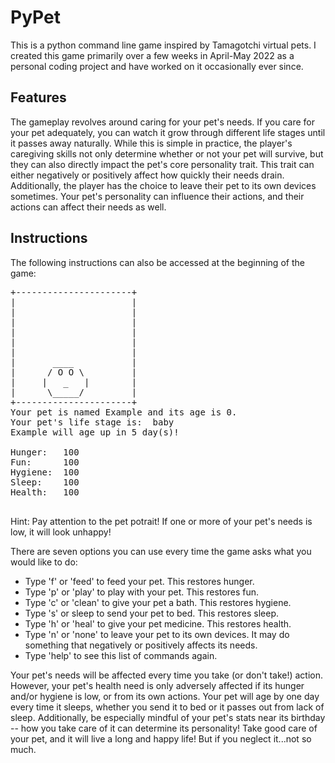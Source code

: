 # PyPet
 This is a python command line game inspired by Tamagotchi virtual pets. I created this game primarily over a few weeks in April-May 2022 as a personal coding project and have worked on it occasionally ever since.
 
 ## Features
The gameplay revolves around caring for your pet's needs. If you care for your pet adequately, you can watch it grow through different life stages until it passes away naturally. While this is simple in practice, the player's caregiving skills not only determine whether or not your pet will survive, but they can also directly impact the pet's core personality trait. This trait can either negatively or positively affect how quickly their needs drain. Additionally, the player has the choice to leave their pet to its own devices sometimes. Your pet's personality can influence their actions, and their actions can affect their needs as well.

## Instructions

The following instructions can also be accessed at the beginning of the game:
 <pre>
+----------------------+
|                      |
|                      |
|                      |
|                      |
|                      |
|                      |
|       ____           |
|      / O O \         |
|     |   _   |        |
|      \_____/         |
+----------------------+
Your pet is named Example and its age is 0.
Your pet's life stage is:  baby 
Example will age up in 5 day(s)!

Hunger:   100
Fun:      100
Hygiene:  100
Sleep:    100
Health:   100

</pre>
Hint: Pay attention to the pet potrait! If one or more of your pet's needs is low, it will look unhappy!

There are seven options you can use every time the game asks what you would like to do:

- Type 'f' or 'feed' to feed your pet. This restores hunger.
- Type 'p' or 'play' to play with your pet. This restores fun.
- Type 'c' or 'clean' to give your pet a bath. This restores hygiene.
- Type 's' or sleep to send your pet to bed. This restores sleep.
- Type 'h' or 'heal' to give your pet medicine. This restores health.
- Type 'n' or 'none' to leave your pet to its own devices. It may do something that negatively or positively affects its needs.
- Type 'help' to see this list of commands again.

Your pet's needs will be affected every time you take (or don't take!) action. However, your pet's health need is only adversely affected if its hunger and/or hygiene is low, or from its own actions. Your pet will age by one day every time it sleeps, whether you send it to bed or it passes out from lack of sleep. Additionally, be especially mindful of your pet's stats near its birthday -- how you take care of it can determine its personality! Take good care of your pet, and it will live a long and happy life! But if you neglect it...not so much.


